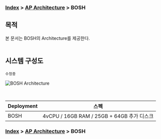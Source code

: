 ### [Index](https://github.com/okpc579/paasta-guide-new/blob/main/README.md) > [AP Architecture](../README.md) > BOSH

## 목적
본 문서는 BOSH의 Architecture를 제공한다.
<br><br>

## 시스템 구성도
``` 수정중 ```
<br>



![BOSH Architecture](image/bosh_architecture.png)

<br>

| Deployment |  스펙 |
|------------|------|
| BOSH | 4vCPU / 16GB RAM / 25GB + 64GB 추가 디스크 |



### [Index](https://github.com/okpc579/paasta-guide-new/blob/main/README.md) > [AP Architecture](../README.md) > BOSH
